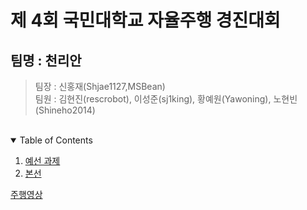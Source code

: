 # 제 4회 국민대학교 자율주행 경진대회
## 팀명 : 천리안
> 팀장 : 신홍재(Shjae1127,MSBean)  
> 팀원 : 김현진(rescrobot), 이성준(sj1king), 황예원(Yawoning), 노현빈(Shineho2014)
<br>
<!-- TABLE OF CONTENTS -->

<details open="open">
  <p align="center">
  <summary>Table of Contents</summary>
  <ol>
    <li>
      <a href="./README_Qualifying.md">예선 과제</a>
    </li>
    <li>
      <a href="./README_MainStage.md">본선</a>
      <ul>
      </ul>
    </li>
  </ol>
</details>

[주행영상](https://youtu.be/55xbWXbHo6Y)
